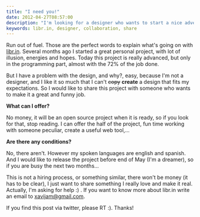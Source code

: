 ```yaml
---
title: "I need you!"
date: 2012-04-27T08:57:00
description: "I'm looking for a designer who wants to start a nice adventure in an open source project"
keywords: libr.in, designer, collaboration, share
---
```


Run out of fuel. Those are the perfect words to explain what's going on with [libr.in](http://libr.in). Several months ago I started a great personal project, with lot of illusion, energies and hopes. Today this project is really advanced, but only in the programming part, almost with the 72% of the job done.

But I have a problem with the design, and why?, easy, because I'm not a designer, and I like it so much that I can't <strike>copy</strike> **create** a design that fits my expectations. So I would like to share this project with someone who wants to make it a great and funny job.

**What can I offer?**

No money, it will be an open source project when it is ready, so if you look for that, stop reading. I can offer the half of the project, fun time working with someone peculiar, create a useful web tool,…

**Are there any conditions?**

No, there aren't. However my spoken languages are english and spanish. And I would like to release the project before end of May (I'm a dreamer), so if you are busy the next two months...

This is not a hiring process, or something similar, there won't be money (it has to be clear), I just want to share something I really love and make it real. Actually, I'm asking for help :) . If you want to know more about libr.in write an email to [xavijam@gmail.com](mailto:xavijam@gmail.com).

If you find this post via twitter, please RT :). Thanks!
